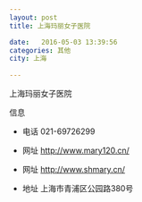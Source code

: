 ```yaml
--- 
layout: post 
title: 上海玛丽女子医院

date:   2016-05-03 13:39:56 
categories: 其他  
city: 上海
  
--- 
```

   
上海玛丽女子医院

信息
 - 电话 021-69726299

 - 网址 http://www.mary120.cn/

 - 网址 http://www.shmary.cn/

 - 地址 上海市青浦区公园路380号


